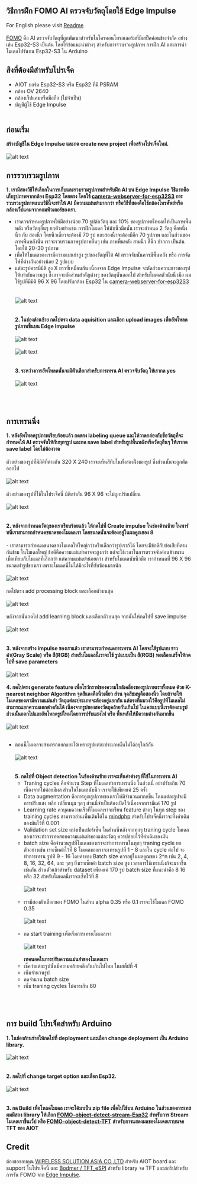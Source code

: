 
## วิธีการฝึก FOMO AI ตรวจจับวัตถุโดยใช้ Edge Impulse
 For English please visit [Readme](https://github.com/San279/train-FOMO-object-detect-esp32/blob/main/Readme.md)
 <br/>
 <br/>
  [FOMO](https://docs.edgeimpulse.com/docs/edge-impulse-studio/learning-blocks/object-detection/fomo-object-detection-for-constrained-devices) คือ AI ตรวจจับวัตถุที่ถูกพัฒนาสำหรับไมโครคอนโทรลเลอร์มที่มีเสป็คค่อนข้างจำกัด อย่างเช่น Esp32-S3 เป็นต้น โดยให้ข้อแนะนำต่างๆ สำหรับการรวบรวมรูปภาพ การฝึก AI และการนำโมเดลไปรันบน Esp32-S3 ใน Arduino
<br/>
## สิงที่ต้องมีสำหรับโปรเจ็ค
 - AIOT บอร์ด Esp32-S3 หรือ Esp32 ที่มี PSRAM
 - กล้อง OV 2640
 - กล้องเว็ปแคมหรือมือถือ (ไม่จำเป็น)
 - บัญชีผู้ใช้ Edge Impulse
<br/> <br/>
## ก่อนเริ่ม
  <strong> สร้างบัญชีใน Edge Impulse และกด create new project เพื่อสร้างโปรเจ็คใหม่. </strong> 
  <br/> <br/>
  ![alt text](/Images_for_readme/create_new_project.PNG)
<br/>
## การรวบรวมรูปภาพ
  <strong> 1. เรามีสองวิธีให้เลือกในการเก็บและรวบรวมรูปภาพสำหรับฝึก AI บน Edge Impulse วิธีแรกคือเก็บรูปภาพจากกล้อง Esp32 โดยตรง โดยใช้ [camera-webserver-for-esp32S3](https://github.com/San279/camera-webserver-for-esp32S3) การรวบรวมรูปภาพแบบวิธีนี้จะทำให้ AI มีความแม่นยำมากกว่า หรือวิธีที่สองคือใช้กล้องโทรศัพย์หรือกล้องเว็ปแคมจากคอมพิวเตอร์ของเรา. </strong>
     <br/>
  - เราควรกำหนดรูปภาพให้มีอย่างน้อย 70 รูปต่อวัตถุ และ 10% ของรูปภาพทั้งหมดให้เป็นภาพพื้นหลัง หรือวัตถุอื่นๆ ยกตัวอย่างเช่น การฝึกโมเดล ให้นับนิ้วมือนั้น เราจะกำหนด 2 วัตถุ คือหนึ่งนิ้ว กับ สองนิ้ว โดยนิ้วเดี่ยวจะต้องมี 70 รูป และสองนิ้วจะต้องมีอีก 70 รูปภาพ และในส่วนของภาพพิ้นหลังนั้น เราจะรวบรวมภาพรูปภาพอื่นๆ เช่น ภาพพื้นหลัง สามนิ้ว สี่นิ้ว ปากกา เป็นต้น โดยใช้ 20-30 รูปภาพ
  - เพื่อให้โมเดลของเรามีความแม่นยำสูง รูปของวัตถุที่ให้ AI ตรวจจับนั้นควรมีพื้นหลัง หรือ การจัดไฟที่ต่างกันอย่างน้อย 2 รูปแบบ
  - แต่ละรูปควรมีมิติ สูง X ยาวที่เหมือนกัน เนื่องจาก Edge Impulse จะตัดส่วนความยาวของรุปให้เท่ากับความสูง ซึ่งอาจจะตัดส่วนสำคัญต่างๆ ของวัตถุนั้นออกไป สำหรับโมเดลตัวนับนิ้วมือ ผมใช้รูปที่มีมิติ 96 X 96 โดยปรับกล้อง Esp32 ใน [camera-webserver-for-esp32S3](https://github.com/San279/camera-webserver-for-esp32S3)
<br/> <br/>   
  ![alt text](/Images_for_readme/webserver.PNG)
<br/> <br/> <br/>
 <strong>2. ในช่องด้านซ้าย กดไปตรง data aquisition และเลือก upload images เพื่ออัพโหลดรูปภาพขึ้นบน Edge Impulse</strong>
 <br/> <br/> 
 ![alt text](/Images_for_readme/add_data.PNG)
  <br/> <br/>
![alt text](/Images_for_readme/upload_data.PNG)
  <br/> <br/> <br/> 
 <strong>3. ระหว่างการอัพโหลดนั้นจะมีตัวเลือกสำหรับการเทรน AI ตรวจจับวัตถุ ให้เรากด yes</strong>
  <br/> <br/> 
![alt text](/Images_for_readme/object_detection_tab..PNG)
  <br/> <br/>  <br/> <br/> 
## การเทรนนิ่ง
  <strong> 1. หลังอัพโหลดรูปภาพเรียบร้อยแล้ว กดตรง labeling queue และให้วาดกล่องกับชื่อวัตถุที่จะกำหนดให้ AI ตรวจจับให้กับทุกๆรูป และกด save label สำหรับรูปพื้นหลังหรือวัตถุอืนๆ ให้เรากด save label โดยไม่ต้องวาด </strong>
     <br/> <br/>
ตัวอย่างของรูปที่มีมิติที่ต่างกัน 320 X 240 เราจะเห็นสีทึบในทั้งสองฝั่งของรูป ซึ่งส่วนนั้นจะถูกตัดออกไป 
 <br/> <br/>
   ![alt text](/Images_for_readme/label_320.PNG)
    <br/> <br/>
ตัวอย่างของรูปที่ใช้ในโปรเจ็คนี่ มิติเท่ากัน 96 X 96 จะไม่ถูกปรับเปลี่ยน
  <br/> <br/>
   ![alt text](/Images_for_readme/label_96.PNG)
<br/> <br/> <br/>
 <strong> 2. หลังจากกำหนดวัตถุของเราเรียบร้อยแล้ว ให้กดไปที่ Create impulse ในช่องด้านซ้าย ในพาร์ทนี่เราสามารถกำหนดขนาดของโมเดลเรา โดยขนาดนั้นจะต้องอยู่ในผลคูณของ 8 </strong>
    <br/><br/>
    - เราสามารถกำหนดขนาดของโมเดลให้ใหญ่กว่าหรือเล็กกว่ารูปเราก้ได้ โดยจะมีข้อดีกับข้อเสียที่ตรงกันข้าม ในโมเดลใหญ่ ข้อดีคือความแม่นยำอาจจะสูงกว่า แต่จะใช้เวลาในการตรวจจับค่อนข้างนาน เมื่อเทียบกับโมเดลที่เล็กกว่า แต่ความแม่นยำน้อยกว่า สำหรับโมเดลนับนิ้วมือ เรากำหนดที่ 96 X 96 ขนาดเท่ารูปของเรา เพราะโมเดลนี่ไม่ได้มีอะไรที่ซับซ้อนมากนัก 
 <br/> <br/>
 ![alt text](/Images_for_readme/input_size.PNG)
<br/> <br/>
กดไปตรง add processing block และเลือกตัวบนสุด
<br/> <br/>
 ![alt text](/Images_for_readme/add_processing.PNG)
<br/><br/>
หลังจากนั้นกดไป add learning block และเลือกตัวบนสุด จากนั้นให้กดไปที่ save impulse
 <br/> <br/>
 ![alt text](/Images_for_readme/learning_block.PNG)
<br/><br/> <br/>
<strong> 3. หลังจากสร้าง impulse ของเราแล้ว เราสามารถกำหนดการเทรน AI โดยจะใช้รูปแบบ ขาวดำ(Gray Scale) หรือ สี(RGB) สำหรับโมเดลนี้เราจะใช้ รูปแบบเป็น สี(RGB) พอเลือกเสร็จให้กดไปที่ save parameters </strong>
<br/>  <br/>
 ![alt text](/Images_for_readme/rgb.PNG)
<br/> <br/>
<strong> 4. กดไปตรง generate feature เพื่อโชว์กราฟของความใกล้เคลี่ยงของรูปภาพเราทั้งหมด ด้วย K-nearest neighbor Algorithm จุดสีแดงคือนิ้วเดี่ยว ส่วน จุดสีชมพูคือสองนิ้ว โดยถ้าจะให้โมเดลของเรามีความแม่นยำ วัตถุแต่ละประเภทจะต้องอยู่แยกกัน แต่ตรงที่ผมวงใว้คือรูปที่โมเดลไม่สามารถแยกความแตกต่างกันได้ เนื่องจากรูปของสองวัตถุคล้ายกันเกินไป ในเคสแบบนี่เราต้องลบรูปส่วนนั้นออกไปและอัพโหลดรูปใหม่โดยการปรับแสงไฟ หรือ พื้นหลังให้มีความต่างกันมากขึ้น </strong>
<br/><br/>
 ![alt text](/Images_for_readme/feature_unedit.PNG)
<br/> <br/>
- ตอนนี้โมเดลจะสามารถแยกแยะได้เพราะรูปแต่ละประเภทนั้นไม่ได้อยุใกล้กัน
 <br/> <br/>
 ![alt text](/Images_for_readme/feature_edited.PNG)
<br/><br/> <br/>
<strong> 5. กดไปที่ Object detection ในช้องด้านซ้าย เราจะเห็นค่าต่างๆ ที่ใช้ในการเทรน AI </strong>
  - Traning cycles คือจำนวน Step ที่โมเดลทำการเทรนนิ่ง ในส่วนนี่ อย่าปรับเกิน 70 เนื่องจากไม่ค่อยมีผล ส่วนในโมเดลนับนิ้ว เราจะใช้เพียงแค่ 25 ครั้ง
  - Data augmentation คือการคูณรูปภาพของเราให้มีจำนวนมากกขึ้น โดนแต่ละรูปจะมีการปรับแสง พลิก เปลี่ยนมุม ๆลๆ ส่วนนี่จำเป็นต้องเปิดใว้เนื่องจากเรามีแค่ 170 รูป
  - Learning rate ควบุคมความเร็วที่โมเดลเราจะเรียน feature ต่างๆ ในทุก step ของ training cycles สามารถอ่านเพื่มเติมได้ใน [mindphp](https://www.mindphp.com/%E0%B8%9A%E0%B8%97%E0%B9%80%E0%B8%A3%E0%B8%B5%E0%B8%A2%E0%B8%99%E0%B8%AD%E0%B8%AD%E0%B8%99%E0%B9%84%E0%B8%A5%E0%B8%99%E0%B9%8C/python-tensorflow/8491-what-is-the-learning-rate.html) สำหรับโปรเจ็คนี่เราจะทิ้งค่าเดิมของมันใว้ที่ 0.001
  - Validation set size แบ่งเป็นเปอร์เซ็น ในส่วนนี่หลังจากทุกๆ traning cycle โมเดลของเราจะทำการทดสอบความแม่นยำของแต่ละวัตถุ ควรปล่อยใว้ที่ค่าเดิมของมัน
  - batch size คือจำนวนรูปที่โมเดลของเราจะทำการเทรนในทุกๆ traning cycle ยกตัวอย่างเช่น เราเซ็ทค่าใว้ที่ 8 โมเดลของเราจะเทรนรูปที่ 1 - 8 และใน cycle ต่อไป จะทำการเทรน รูปที 9 - 16 โดยค่าของ Batch size ควรอยู่ในผลคูณของ 2^n เช่น 2, 4, 8, 16, 32, 64, และ ๆลๆ ยิ่งเราเซ็ทค่า batch size สูง เวลาการใช้เทรนนิ่งก้จะมากขึ้นเช่นกัน ส่วนตัวแล้วสำหรับ dataset เพียงแค่ 170 รูป batch size ที่แนะนำคือ 8 16 หรือ 32 สำหรับโมเดลนี่เราจะเซ็ทใว้ที่ 8 
<br/><br/>
 ![alt text](/Images_for_readme/best_setting.PNG)
<br/><br/>
  - เรามีสองตัวเลือกของ FOMO ในส่วน alpha 0.35 หรือ 0.1 เราจะใช้โมเดล FOMO 0.35
<br/><br/>
   ![alt text](/Images_for_readme/model_choice.PNG)
<br/><br/>
  - กด start training เพื่อเริ่มการเทรนโมเดลเรา
     <br/><br/>
   ![alt text](/Images_for_readme/100.PNG)
  <br/><br/>
  <strong> เทคนอคในการปรับความแม่นยำของโมเดลเรา </strong>
  - เช็คว่าแต่ละรูปนั้นมีความคล้ายคลึงกันเกินไปไหม ในเสต็ปที่ 4
  - เพิ่มจำนวนรูป
  - ลดจำนวน batch size
  - เพิ่ม traning cycles ไม่ควรเกิน 80
  <br/><br/><br/><br/>
## การ build โปรเจ็คสำหรับ Arduino
  <strong> 1. ในช่องก้านซ่ายให้กดไปที่ deployment และเลือก change deployment เป็น Arduino library. </strong>
    <br/> <br/>
   ![alt text](/Images_for_readme/deployment1.PNG)
   <br/><br/><br/>
  <strong> 2. กดไปที่ change target option และเลือก Esp32. </strong>
   <br/> <br/>
   ![alt text](/Images_for_readme/deployment2.PNG)
   <br/> <br/><br/>
  <strong> 3. กด Build เพื่อโหลดโมเดล เราจะได้มาเป็น zip file เพื่อไปใช้บน Arduino ในส่วนของการเทสผมมีสอง library ให้เลือก [FOMO-object-detect-stream-Esp32](https://github.com/San279/FOMO-object-detect-stream-Esp32) สำหรับการ Stream โมเดลเราขึ้นเว็ป หรือ [FOMO-object-detect-TFT](https://github.com/San279/FOMO-object-detect-stream-Esp32) สำหรับการแสดงผลของโมเดลเราบนจอ TFT ของ AIOT </strong>

## Credit
ต้องขอขอบคุณ [WIRELESS SOLUTION ASIA CO.,LTD](https://wirelesssolution.asia/) สำหรับ AIOT board และ support ในโปรเจ็คนี่ และ [Bodmer / TFT_eSPI](https://github.com/Bodmer/TFT_eSPI/blob/master/README.md) สำหรับ library จอ TFT และสกริปสำหรับการรัน FOMO จาก [Edge Impulse](https://edge-impulse.gitbook.io/docs/edge-impulse-studio/learning-blocks/object-detection/fomo-object-detection-for-constrained-devices). 
